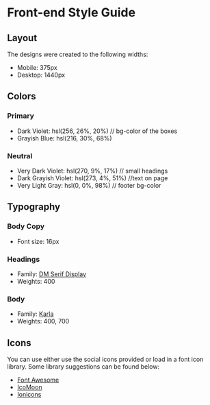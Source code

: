 # Front-end Style Guide

## Layout

The designs were created to the following widths:

- Mobile: 375px
- Desktop: 1440px

## Colors

### Primary

- Dark Violet: hsl(256, 26%, 20%)    // bg-color of the boxes 
- Grayish Blue: hsl(216, 30%, 68%)	 

### Neutral

- Very Dark Violet: hsl(270, 9%, 17%)		// small headings
- Dark Grayish Violet: hsl(273, 4%, 51%)	//text on page		
- Very Light Gray: hsl(0, 0%, 98%) 		// footer bg-color

## Typography

### Body Copy

- Font size: 16px

### Headings

- Family: [DM Serif Display](https://fonts.google.com/specimen/DM+Serif+Display)
- Weights: 400

### Body

- Family: [Karla](https://fonts.google.com/specimen/Karla)
- Weights: 400, 700

## Icons

You can use either use the social icons provided or load in a font icon library. Some library suggestions can be found below:

- [Font Awesome](https://fontawesome.com)
- [IcoMoon](https://icomoon.io)
- [Ionicons](https://ionicons.com)